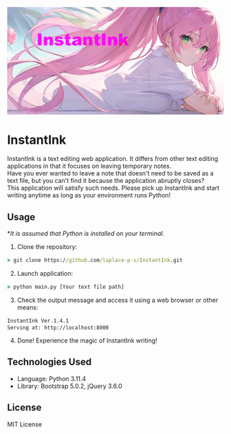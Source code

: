 <div><img src="./images/main_banner.png" alt="InstantInk main banner" /></div>

# InstantInk
InstantInk is a text editing web application. It differs from other text editing applications in that it focuses on leaving temporary notes.  
Have you ever wanted to leave a note that doesn't need to be saved as a text file, but you can't find it because the application abruptly closes?  
This application will satisfy such needs. Please pick up InstantInk and start writing anytime as long as your environment runs Python!  

## Usage
**It is assumed that Python is installed on your terminal.*
1. Clone the repository:
```cmd
> git clone https://github.com/laplace-p-s/InstantInk.git
```
2. Launch application:
```cmd
> python main.py [Your text file path]
```
3. Check the output message and access it using a web browser or other means:
```
InstantInk Ver.1.4.1
Serving at: http://localhost:8000
```
4. Done! Experience the magic of InstantInk writing!  

## Technologies Used
- Language: Python 3.11.4
- Library: Bootstrap 5.0.2, jQuery 3.6.0

## License
MIT License
